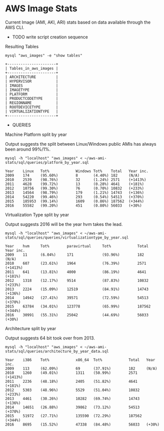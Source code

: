 AWS Image Stats
==============

Current Image (AMI, AKI, ARI) stats based on data available through
the AWS CLI.  

* TODO write script creation sequence

Resulting Tables

```
mysql "aws_images" -e "show tables"

+----------------------+
| Tables_in_aws_images |
+----------------------+
| ARCHITECTURE         |
| HYPERVISOR           |
| IMAGES               |
| IMAGETYPE            |
| PLATFORM             |
| PRODUCTCODETYPE      |
| REGIONNAME           |
| ROOTDEVICETYPE       |
| VIRTUALIZATIONTYPE   |
+----------------------+
```

* QUERIES

Machine Platform split by year

Output suggests the split between Linux/Windows public AMIs has always been around 99%/1%.
```
mysql -h "localhost" "aws_images" < ~/aws-ami-stats/sql/queries/platform_by_year.sql

Year    Linux   Tot%    		Windows Tot%    Total   Year inc.
2009    174     (95.60%)        8       (4.40%) 182     (N/A)
2010    2539    (98.76%)        32      (1.24%) 2571    (+1413%)
2011    4628    (99.72%)        13      (0.28%) 4641    (+181%)
2012    10756   (99.30%)        76      (0.70%) 10832   (+233%)
2013    14564   (98.79%)        179     (1.21%) 14743   (+136%)
2014    54220   (99.46%)        293     (0.54%) 54513   (+370%)
2015    185953  (99.14%)        1609    (0.86%) 187562  (+344%)
2016    55582   (99.20%)        451     (0.80%) 56033   (+30%)
```

Virtualization Type split by year

Output suggests 2016 will be the year hvm takes the lead.
```
mysql -h "localhost" "aws_images" < ~/aws-ami-stats/sql/queries/queries/virtualizationtype_by_year.sql

Year    hvm     Tot%    	paravirtual     Tot%    		Total   Year inc.
2009    11      (6.04%) 	171    			(93.96%)        182     (N/A)
2010    607     (23.61%)    1964   			(76.39%)        2571    (+1413%)
2011    641     (13.81%)    4000   			(86.19%)        4641    (+181%)
2012    1318    (12.17%)    9514   			(87.83%)        10832   (+233%)
2013    2224    (15.09%)    12519  			(84.91%)        14743   (+136%)
2014    14942   (27.41%)    39571  			(72.59%)        54513   (+370%)
2015    63784   (34.01%)    123778 			(65.99%)        187562  (+344%)
2016    30991   (55.31%)    25042  			(44.69%)        56033   (+30%)
```

Architecture split by year  

Output suggests 64 bit took over from 2013.
```
mysql -h "localhost" "aws_images" < ~/aws-ami-stats/sql/queries/architecture_by_year_data.sql

Year    i386    Tot%    		x86_64  Tot%    		Total   Year inc.
2009    113     (62.09%)        69      (37.91%)        182     (N/A)
2010    1260    (49.01%)        1311    (50.99%)        2571    (+1413%)
2011    2236    (48.18%)        2405    (51.82%)        4641    (+181%)
2012    5303    (48.96%)        5529    (51.04%)        10832   (+233%)
2013    4461    (30.26%)        10282   (69.74%)        14743   (+136%)
2014    14651   (26.88%)        39862   (73.12%)        54513   (+370%)
2015    51972   (27.71%)        135590  (72.29%)        187562  (+344%)
2016    8695    (15.52%)        47338   (84.48%)        56033   (+30%)
